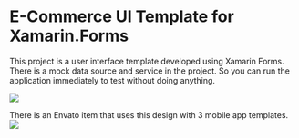 # E-Commerce UI Template for Xamarin.Forms
<p>This project is a user interface template developed using Xamarin Forms. There is a mock data source and service in the project. So you can run the application immediately to test without doing anything.</p>
<img src='https://res.cloudinary.com/dqwntkvge/image/upload/v1636741996/ss_ecommerce.png'/>
 

There is an Envato item that uses this design with 3 mobile app templates.
<a href='https://codecanyon.net/item/ecommerce-ui-template-for-xamarin-forms/34469842'><img src='https://res.cloudinary.com/dqwntkvge/image/upload/v1638458733/inline_preview_xamarin_ui_template.png'/></a>
